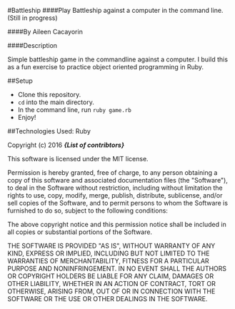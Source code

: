 #Battleship
####Play Battleship against a computer in the command line. (Still in progress)

####By Aileen Cacayorin

####Description

Simple battleship game in the commandline against a computer. I build this as a fun exercise to practice object oriented programming in Ruby.

##Setup

* Clone this repository.
* `cd` into the main directory.
* In the command line, run `ruby game.rb`
* Enjoy!




##Technologies Used:
  Ruby


Copyright (c) 2016 **_{List of contribtors}_**

This software is licensed under the MIT license.

Permission is hereby granted, free of charge, to any person obtaining a copy
of this software and associated documentation files (the "Software"), to deal
in the Software without restriction, including without limitation the rights
to use, copy, modify, merge, publish, distribute, sublicense, and/or sell
copies of the Software, and to permit persons to whom the Software is
furnished to do so, subject to the following conditions:

The above copyright notice and this permission notice shall be included in
all copies or substantial portions of the Software.

THE SOFTWARE IS PROVIDED "AS IS", WITHOUT WARRANTY OF ANY KIND, EXPRESS OR
IMPLIED, INCLUDING BUT NOT LIMITED TO THE WARRANTIES OF MERCHANTABILITY,
FITNESS FOR A PARTICULAR PURPOSE AND NONINFRINGEMENT. IN NO EVENT SHALL THE
AUTHORS OR COPYRIGHT HOLDERS BE LIABLE FOR ANY CLAIM, DAMAGES OR OTHER
LIABILITY, WHETHER IN AN ACTION OF CONTRACT, TORT OR OTHERWISE, ARISING FROM,
OUT OF OR IN CONNECTION WITH THE SOFTWARE OR THE USE OR OTHER DEALINGS IN
THE SOFTWARE.
